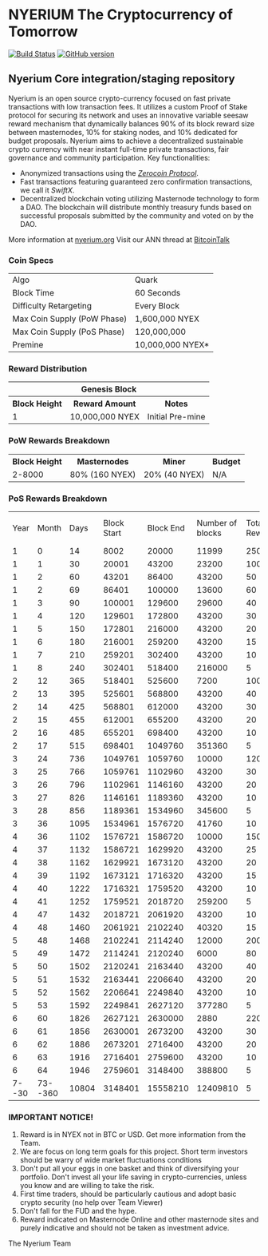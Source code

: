 # NYERIUM The Cryptocurrency of Tomorrow

[![Build Status](https://travis-ci.org/nyerium-core/nyerium.svg?branch=master)](https://travis-ci.org/nyerium-core/nyerium) [![GitHub version](https://badge.fury.io/gh/nyerium-core%2Fnyerium.svg)](https://badge.fury.io/gh/nyerium-core%2Fnyerium)


## Nyerium Core integration/staging repository

Nyerium is an open source crypto-currency focused on fast private transactions with low transaction fees.  It utilizes a custom Proof of Stake protocol for securing its network and uses an innovative variable seesaw reward mechanism that dynamically balances 90% of its block reward size between masternodes, 10% for staking nodes, and 10% dedicated for budget proposals. Nyerium aims to achieve a decentralized sustainable crypto currency with near instant full-time private transactions, fair governance and community participation.
Key functionalities:
- Anonymized transactions using the [_Zerocoin Protocol_](http://www.nyerium.org/znye).
- Fast transactions featuring guaranteed zero confirmation transactions, we call it _SwiftX_.
- Decentralized blockchain voting utilizing Masternode technology to form a DAO. The blockchain will distribute monthly treasury funds based on successful proposals submitted by the community and voted on by the DAO.

More information at [nyerium.org](http://www.nyerium.org) Visit our ANN thread at [BitcoinTalk](https://bitcointalk.org/index.php?topic=4262979)

### Coin Specs
<table>
<tr><td>Algo</td><td>Quark</td></tr>
<tr><td>Block Time</td><td>60 Seconds</td></tr>
<tr><td>Difficulty Retargeting</td><td>Every Block</td></tr>
<tr><td>Max Coin Supply (PoW Phase)</td><td>1,600,000 NYEX</td></tr>
<tr><td>Max Coin Supply (PoS Phase)</td><td>120,000,000</td></tr>
<tr><td>Premine</td><td>10,000,000 NYEX*</td></tr>
</table>

### Reward Distribution

<table>
<th colspan=4>Genesis Block</th>
<tr><th>Block Height</th><th>Reward Amount</th><th>Notes</th></tr>
<tr><td>1</td><td>10,000,000 NYEX</td><td>Initial Pre-mine</td></tr>
</table>

### PoW Rewards Breakdown

<table>
<th>Block Height</th><th>Masternodes</th><th>Miner</th><th>Budget</th>
<tr><td>2-8000</td><td>80% (160 NYEX)</td><td>20% (40 NYEX)</td><td>N/A</td></tr>
</table>

### PoS Rewards Breakdown

<table>
<tr>	<td>Year</td>	<td>Month</td>	<td>Days</td>	<td>Block Start</td>	<td>Block End</td>	<td>Number of blocks</td>	<td>Total Reward</td>	<td>Coins Emitted</td>	<td>Running Sum</td>	<td>% MN Reward</td>	<td>% Staking Reward</td>	<td>% Governance</td>	</tr>
<tr><td>1</td><td>0</td><td>14</td><td>8002</td><td>20000</td><td>11999</td><td>250</td><td>2999750</td><td>4599750</td><td>85</td><td>15</td><td>0</td></tr>
<tr><td>1</td><td>1</td><td>30</td><td>20001</td><td>43200</td><td>23200</td><td>100</td><td>2320000</td><td>6919750</td><td>80</td><td>20</td><td>0</td></tr>
<tr><td>1</td><td>2</td><td>60</td><td>43201</td><td>86400</td><td>43200</td><td>50</td><td>2160000</td><td>9079750</td><td>90</td><td>10</td><td>0</td></tr>
<tr><td>1</td><td>2</td><td>69</td><td>86401</td><td>100000</td><td>13600</td><td>60</td><td>816000</td><td>9895750</td><td>80</td><td>10</td><td>10</td></tr>
<tr><td>1</td><td>3</td><td>90</td><td>100001</td><td>129600</td><td>29600</td><td>40</td><td>1184000</td><td>11079750</td><td>80</td><td>10</td><td>10</td></tr>
<tr><td>1</td><td>4</td><td>120</td><td>129601</td><td>172800</td><td>43200</td><td>30</td><td>1296000</td><td>12375750</td><td>80</td><td>10</td><td>10</td></tr>
<tr><td>1</td><td>5</td><td>150</td><td>172801</td><td>216000</td><td>43200</td><td>20</td><td>864000</td><td>13239750</td><td>80</td><td>10</td><td>10</td></tr>
<tr><td>1</td><td>6</td><td>180</td><td>216001</td><td>259200</td><td>43200</td><td>15</td><td>648000</td><td>13887750</td><td>80</td><td>10</td><td>10</td></tr>
<tr><td>1</td><td>7</td><td>210</td><td>259201</td><td>302400</td><td>43200</td><td>10</td><td>432000</td><td>14319750</td><td>80</td><td>10</td><td>10</td></tr>
<tr><td>1</td><td>8</td><td>240</td><td>302401</td><td>518400</td><td>216000</td><td>5</td><td>1080000</td><td>15399750</td><td>80</td><td>10</td><td>10</td></tr>
<tr><td>2</td><td>12</td><td>365</td><td>518401</td><td>525600</td><td>7200</td><td>100</td><td>720000</td><td>16119750</td><td>80</td><td>10</td><td>10</td></tr>
<tr><td>2</td><td>13</td><td>395</td><td>525601</td><td>568800</td><td>43200</td><td>40</td><td>1728000</td><td>17847750</td><td>80</td><td>10</td><td>10</td></tr>
<tr><td>2</td><td>14</td><td>425</td><td>568801</td><td>612000</td><td>43200</td><td>30</td><td>1296000</td><td>19143750</td><td>80</td><td>10</td><td>10</td></tr>
<tr><td>2</td><td>15</td><td>455</td><td>612001</td><td>655200</td><td>43200</td><td>20</td><td>864000</td><td>20007750</td><td>80</td><td>10</td><td>10</td></tr>
<tr><td>2</td><td>16</td><td>485</td><td>655201</td><td>698400</td><td>43200</td><td>10</td><td>432000</td><td>20439750</td><td>80</td><td>10</td><td>10</td></tr>
<tr><td>2</td><td>17</td><td>515</td><td>698401</td><td>1049760</td><td>351360</td><td>5</td><td>1756800</td><td>22196550</td><td>80</td><td>10</td><td>10</td></tr>
<tr><td>3</td><td>24</td><td>736</td><td>1049761</td><td>1059760</td><td>10000</td><td>120</td><td>1200000</td><td>23396550</td><td>80</td><td>10</td><td>10</td></tr>
<tr><td>3</td><td>25</td><td>766</td><td>1059761</td><td>1102960</td><td>43200</td><td>30</td><td>1296000</td><td>24692550</td><td>80</td><td>10</td><td>10</td></tr>
<tr><td>3</td><td>26</td><td>796</td><td>1102961</td><td>1146160</td><td>43200</td><td>20</td><td>864000</td><td>25556550</td><td>80</td><td>10</td><td>10</td></tr>
<tr><td>3</td><td>27</td><td>826</td><td>1146161</td><td>1189360</td><td>43200</td><td>10</td><td>432000</td><td>25988550</td><td>80</td><td>10</td><td>10</td></tr>
<tr><td>3</td><td>28</td><td>856</td><td>1189361</td><td>1534960</td><td>345600</td><td>5</td><td>1728000</td><td>27716550</td><td>80</td><td>10</td><td>10</td></tr>
<tr><td>3</td><td>36</td><td>1095</td><td>1534961</td><td>1576720</td><td>41760</td><td>10</td><td>417600</td><td>28134150</td><td>80</td><td>10</td><td>10</td></tr>
<tr><td>4</td><td>36</td><td>1102</td><td>1576721</td><td>1586720</td><td>10000</td><td>150</td><td>1500000</td><td>29634150</td><td>80</td><td>10</td><td>10</td></tr>
<tr><td>4</td><td>37</td><td>1132</td><td>1586721</td><td>1629920</td><td>43200</td><td>25</td><td>1080000</td><td>30714150</td><td>80</td><td>10</td><td>10</td></tr>
<tr><td>4</td><td>38</td><td>1162</td><td>1629921</td><td>1673120</td><td>43200</td><td>20</td><td>864000</td><td>31578150</td><td>80</td><td>10</td><td>10</td></tr>
<tr><td>4</td><td>39</td><td>1192</td><td>1673121</td><td>1716320</td><td>43200</td><td>15</td><td>648000</td><td>32226150</td><td>80</td><td>10</td><td>10</td></tr>
<tr><td>4</td><td>40</td><td>1222</td><td>1716321</td><td>1759520</td><td>43200</td><td>10</td><td>432000</td><td>32658150</td><td>80</td><td>10</td><td>10</td></tr>
<tr><td>4</td><td>41</td><td>1252</td><td>1759521</td><td>2018720</td><td>259200</td><td>5</td><td>1296000</td><td>33954150</td><td>80</td><td>10</td><td>10</td></tr>
<tr><td>4</td><td>47</td><td>1432</td><td>2018721</td><td>2061920</td><td>43200</td><td>10</td><td>432000</td><td>34386150</td><td>80</td><td>10</td><td>10</td></tr>
<tr><td>4</td><td>48</td><td>1460</td><td>2061921</td><td>2102240</td><td>40320</td><td>15</td><td>604800</td><td>34990950</td><td>80</td><td>10</td><td>10</td></tr>
<tr><td>5</td><td>48</td><td>1468</td><td>2102241</td><td>2114240</td><td>12000</td><td>200</td><td>2400000</td><td>37390950</td><td>80</td><td>10</td><td>10</td></tr>
<tr><td>5</td><td>49</td><td>1472</td><td>2114241</td><td>2120240</td><td>6000</td><td>80</td><td>480000</td><td>37870950</td><td>80</td><td>10</td><td>10</td></tr>
<tr><td>5</td><td>50</td><td>1502</td><td>2120241</td><td>2163440</td><td>43200</td><td>40</td><td>1728000</td><td>39598950</td><td>80</td><td>10</td><td>10</td></tr>
<tr><td>5</td><td>51</td><td>1532</td><td>2163441</td><td>2206640</td><td>43200</td><td>20</td><td>864000</td><td>40462950</td><td>80</td><td>10</td><td>10</td></tr>
<tr><td>5</td><td>52</td><td>1562</td><td>2206641</td><td>2249840</td><td>43200</td><td>10</td><td>432000</td><td>40894950</td><td>80</td><td>10</td><td>10</td></tr>
<tr><td>5</td><td>53</td><td>1592</td><td>2249841</td><td>2627120</td><td>377280</td><td>5</td><td>1886400</td><td>42781350</td><td>50</td><td>40</td><td>10</td></tr>
<tr><td>6</td><td>60</td><td>1826</td><td>2627121</td><td>2630000</td><td>2880</td><td>220</td><td>633600</td><td>43414950</td><td>50</td><td>40</td><td>10</td></tr>
<tr><td>6</td><td>61</td><td>1856</td><td>2630001</td><td>2673200</td><td>43200</td><td>30</td><td>1296000</td><td>44710950</td><td>50</td><td>40</td><td>10</td></tr>
<tr><td>6</td><td>62</td><td>1886</td><td>2673201</td><td>2716400</td><td>43200</td><td>20</td><td>864000</td><td>45574950</td><td>50</td><td>40</td><td>10</td></tr>
<tr><td>6</td><td>63</td><td>1916</td><td>2716401</td><td>2759600</td><td>43200</td><td>10</td><td>432000</td><td>46006950</td><td>50</td><td>40</td><td>10</td></tr>
<tr><td>6</td><td>64</td><td>1946</td><td>2759601</td><td>3148400</td><td>388800</td><td>5</td><td>1944000</td><td>47950950</td><td>50</td><td>40</td><td>10</td></tr>
<tr><td>7--30</td><td>73--360</td><td>10804</td><td>3148401</td><td>15558210</td><td>12409810</td><td>5</td><td>62049050</td><td>110000000</td><td>50</td><td>40</td><td>10</td></tr>
</table>


### IMPORTANT NOTICE!

1. Reward is in NYEX not in BTC or USD. Get more information from the Team.
2. We are focus on long term goals for this project. Short term investors should be warry of  wide market fluctuations conditions
3. Don't put all your eggs in one basket and think of diversifying your portfolio. Don't invest all your life saving in crypto-currencies, unless you know and are willing to take the risk.
4. First time traders, should be particularly cautious and adopt basic crypto security (no help over Team Viewer) 
5. Don't fall for the FUD and the hype.
6. Reward indicated on Masternode Online and other masternode sites and purely indicative and should not be taken as investment advice.

The Nyerium Team
